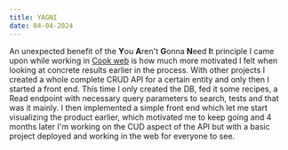 ```yaml
---
title: YAGNI
date: 04-04-2024
---
```


An unexpected benefit of the **Y**ou **A**ren't **G**onna **N**eed **I**t principle I came upon while working in [Cook web](https://github.com/luz-ojeda/cook-web) is how much more motivated I felt when looking at concrete results earlier in the process. With other projects I created a whole complete CRUD API for a certain entity and only then I started a front end. This time I only created the DB, fed it some recipes, a Read endpoint with necessary query parameters to search, tests and that was it mainly. I then implemented a simple front end which let me start visualizing the product earlier, which motivated me to keep going and 4 months later I'm working on the CUD aspect of the API but with a basic project deployed and working in the web for everyone to see.
